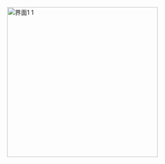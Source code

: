 <img width="350" alt="界面1 1" src="https://user-images.githubusercontent.com/23353564/162559443-a724bab2-8f45-40c1-909d-1f03f31ef507.png">

